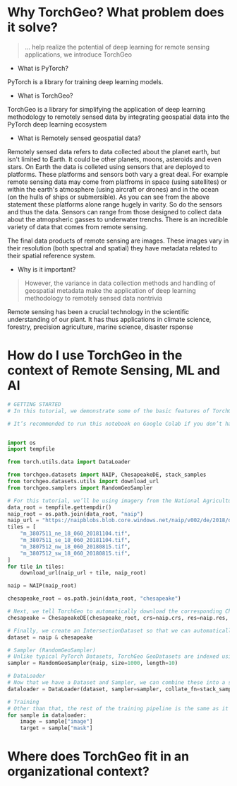 # Why TorchGeo? What problem does it solve?

> ... help realize the potential of deep learning for remote sensing applications, we introduce TorchGeo

- What is PyTorch?

PyTorch is a library for training deep learning models.

- What is TorchGeo?

TorchGeo is a library for simplifying the application of deep learning methodology to remotely sensed data by integrating geospatial data into the PyTorch deep learning ecosystem


- What is Remotely sensed geospatial data?

Remotely sensed data refers to data collected about the planet earth, but isn't limited to Earth. It could be other planets, moons, asteroids and even stars. On Earth the data is colleted using sensors that are deployed to platforms. These platforms and sensors both vary a great deal. For example remote sensing data may come from platfroms in space (using satellites) or within the earth's atmosphere (using aircraft or drones) and in the ocean (on the hulls of ships or submersible). As you can see from the above statement these platforms alone range hugely in varity. So do the sensors and thus the data. Sensors can range from those designed to collect data about the atmopsheric gasses to underwater trenchs. There is an incredible variety of data that comes from remote sensing.

The final data products of remote sensing are images. These images vary in their resolution (both spectral and spatial) they have metadata related to their spatial reference system. 

- Why is it important?

> However, the variance in data collection methods and handling of geospatial metadata make the application of deep learning methodology to remotely sensed data nontrivia

Remote sensing has been a crucial technology in the scientific understanding of our plant. It has thus applications in climate science, forestry, precision agriculture, marine science, disaster rsponse

# How do I use TorchGeo in the context of Remote Sensing, ML and AI

```python
# GETTING STARTED
# In this tutorial, we demonstrate some of the basic features of TorchGeo and show how easy it is to use if you’re already familiar with other PyTorch domain libraries like torchvision.

# It’s recommended to run this notebook on Google Colab if you don’t have your own GPU. Click the “Open in Colab” button above to get started.


import os
import tempfile

from torch.utils.data import DataLoader

from torchgeo.datasets import NAIP, ChesapeakeDE, stack_samples
from torchgeo.datasets.utils import download_url
from torchgeo.samplers import RandomGeoSampler

# For this tutorial, we’ll be using imagery from the National Agriculture Imagery Program (NAIP) and labels from the Chesapeake Bay High-Resolution Land Cover Project. First, we manually download a few NAIP tiles and create a PyTorch Dataset.
data_root = tempfile.gettempdir()
naip_root = os.path.join(data_root, "naip")
naip_url = "https://naipblobs.blob.core.windows.net/naip/v002/de/2018/de_060cm_2018/38075/"
tiles = [
    "m_3807511_ne_18_060_20181104.tif",
    "m_3807511_se_18_060_20181104.tif",
    "m_3807512_nw_18_060_20180815.tif",
    "m_3807512_sw_18_060_20180815.tif",
]
for tile in tiles:
    download_url(naip_url + tile, naip_root)

naip = NAIP(naip_root)

chesapeake_root = os.path.join(data_root, "chesapeake")

# Next, we tell TorchGeo to automatically download the corresponding Chesapeake labels.
chesapeake = ChesapeakeDE(chesapeake_root, crs=naip.crs, res=naip.res, download=True)

# Finally, we create an IntersectionDataset so that we can automatically sample from both GeoDatasets simultaneously.
dataset = naip & chesapeake

# Sampler (RandomGeoSampler)
# Unlike typical PyTorch Datasets, TorchGeo GeoDatasets are indexed using lat/long/time bounding boxes. This requires us to use a custom GeoSampler instead of the default sampler/batch_sampler that comes with PyTorch.
sampler = RandomGeoSampler(naip, size=1000, length=10)

# DataLoader
# Now that we have a Dataset and Sampler, we can combine these into a single DataLoader.
dataloader = DataLoader(dataset, sampler=sampler, collate_fn=stack_samples)

# Training
# Other than that, the rest of the training pipeline is the same as it is for torchvision.
for sample in dataloader:
    image = sample["image"]
    target = sample["mask"]
```

# Where does TorchGeo fit in an organizational context?

